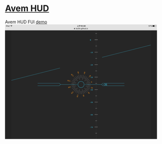 # [Avem HUD](https://but0n.github.io/Avem_HUD/index.html)

Avem HUD FUI [demo](https://but0n.github.io/Avem_HUD/index.html)
![](demo.png)
